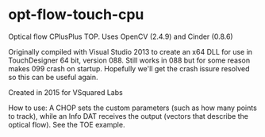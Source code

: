 # opt-flow-touch-cpu
Optical flow CPlusPlus TOP. Uses OpenCV (2.4.9) and Cinder (0.8.6)

Originally compiled with Visual Studio 2013 to create an x64 DLL for use in TouchDesigner 64 bit, version 088. Still works in 088 but for some reason makes 099 crash on startup. Hopefully we'll get the crash issure resolved so this can be useful again.

Created in 2015 for VSquared Labs

How to use:
A CHOP sets the custom parameters (such as how many points to track), while an Info DAT receives the output (vectors that describe the optical flow). See the TOE example.
